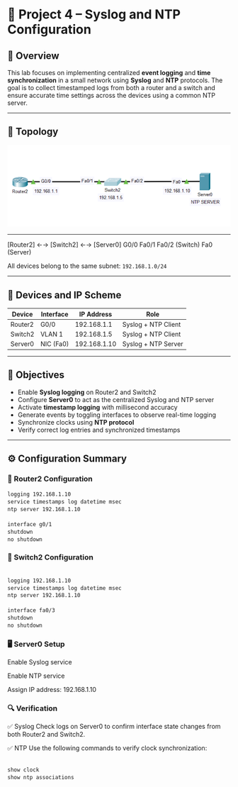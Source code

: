 # 📡 Project 4 – Syslog and NTP Configuration

## 🧠 Overview

This lab focuses on implementing centralized **event logging** and **time synchronization** in a small network using **Syslog** and **NTP** protocols. The goal is to collect timestamped logs from both a router and a switch and ensure accurate time settings across the devices using a common NTP server.

---

## 🧭 Topology

![Network Topology](Topology.png)

---

[Router2] ←→ [Switch2] ←→ [Server0]
G0/0 Fa0/1 Fa0/2 (Switch)
Fa0 (Server)


All devices belong to the same subnet: `192.168.1.0/24`

---

## 🧱 Devices and IP Scheme

| Device   | Interface     | IP Address     | Role                      |
|----------|---------------|----------------|---------------------------|
| Router2  | G0/0          | 192.168.1.1    | Syslog + NTP Client       |
| Switch2  | VLAN 1        | 192.168.1.5    | Syslog + NTP Client       |
| Server0  | NIC (Fa0)     | 192.168.1.10   | Syslog + NTP Server       |

---

## 🎯 Objectives

- Enable **Syslog logging** on Router2 and Switch2
- Configure **Server0** to act as the centralized Syslog and NTP server
- Activate **timestamp logging** with millisecond accuracy
- Generate events by toggling interfaces to observe real-time logging
- Synchronize clocks using **NTP protocol**
- Verify correct log entries and synchronized timestamps

---

## ⚙️ Configuration Summary

### 🔧 Router2 Configuration
```bash
logging 192.168.1.10
service timestamps log datetime msec
ntp server 192.168.1.10

interface g0/1
shutdown
no shutdown

```

### 🔧 Switch2 Configuration

```bash

logging 192.168.1.10
service timestamps log datetime msec
ntp server 192.168.1.10

interface fa0/3
shutdown
no shutdown

```

### 🖥️ Server0 Setup

Enable Syslog service

Enable NTP service

Assign IP address: 192.168.1.10


### 🔍 Verification

✅ Syslog
Check logs on Server0 to confirm interface state changes from both Router2 and Switch2.

✅ NTP
Use the following commands to verify clock synchronization:

```bash

show clock
show ntp associations

```
